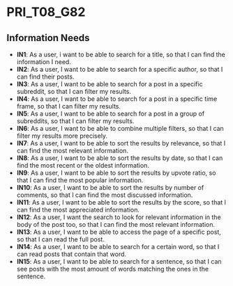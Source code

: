 # PRI_T08_G82

## Information Needs

- **IN1**: As a user, i want to be able to search for a title, so that I can find the information I need.
- **IN2**: As a user, I want to be able to search for a specific author, so that I can find their posts.
- **IN3**: As a user, I want to be able to search for a post in a specific subreddit, so that I can filter my results.
- **IN4**: As a user, I want to be able to search for a post in a specific time frame, so that I can filter my results.
- **IN5**: As a user, I want to be able to search for a post in a group of subreddits, so that I can filter my results.
- **IN6**: As a user, I want to be able to combine multiple filters, so that I can filter my results more precisely.
- **IN7**: As a user, I want to be able to sort the results by relevance, so that I can find the most relevant information.
- **IN8**: As a user, I want to be able to sort the results by date, so that I can find the most recent or the oldest information.
- **IN9**: As a user, I want to be able to sort the results by upvote ratio, so that I can find the most popular information.
- **IN10**: As a user, I want to be able to sort the results by number of comments, so that I can find the most discussed information.
- **IN11**: As a user, I want to be able to sort the results by the score, so that I can find the most appreciated information.
- **IN12**: As a user, I want the search to look for relevant information in the body of the post too, so that I can find the most relevant information.
- **IN13**: As a user, I want to be able to access the page of a specific post, so that I can read the full post.
- **IN14**: As a user, I want to be able to search for a certain word, so that I can read posts that contain that word.
- **IN15**: As a user, I want to be able to search for a sentence, so that I can see posts with the most amount of words matching the ones in the sentence.
  
